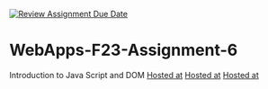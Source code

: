 [![Review Assignment Due Date](https://classroom.github.com/assets/deadline-readme-button-24ddc0f5d75046c5622901739e7c5dd533143b0c8e959d652212380cedb1ea36.svg)](https://classroom.github.com/a/b9NC0g7h)
# WebApps-F23-Assignment-6
Introduction to Java Script and DOM
[Hosted at](https://44-563-webapps-f23.github.io/44563-webapps-f23-assignment6-Pravallika7120/author.html/)
[Hosted at](https://44-563-webapps-f23.github.io/44563-webapps-f23-assignment6-Pravallika7120/tips.html/)
[Hosted at](https://44-563-webapps-f23.github.io/44563-webapps-f23-assignment6-Pravallika7120/cruise.html/)

